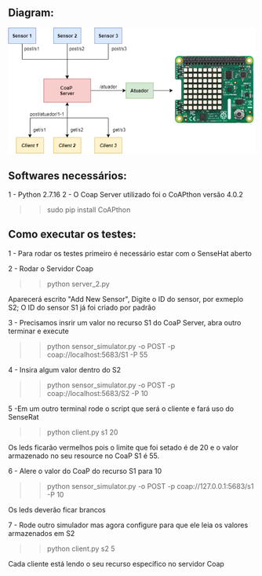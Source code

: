 Diagram:
----------------------

![Alt text](img/v.png?raw=true "Diagram")

Softwares necessários:
----------------------

1 - Python 2.7.16
2 - O Coap Server utilizado foi o CoAPthon versão 4.0.2

>> sudo pip install CoAPthon

Como executar os testes:
----------------------

1 - Para rodar os testes primeiro é necessário estar com o SenseHat aberto 

2 - Rodar o Servidor Coap

>> python server_2.py  

Aparecerá escrito "Add New Sensor", Digite o ID do sensor, por exmeplo S2; O ID do sensor S1 já foi criado por padrão 

3 - Precisamos insrir um valor no recurso S1 do CoaP Server, abra outro terminar e execute 

>> python sensor_simulator.py -o POST -p coap://localhost:5683/S1 -P 55

4 - Insira algum valor dentro do S2

>> python sensor_simulator.py -o POST -p coap://localhost:5683/S2 -P 10

5 -Em um outro terminal rode o script que será o cliente e fará uso do SenseRat

>> python client.py s1 20

Os leds ficarão vermelhos pois o limite que foi setado é de 20 e o valor armazenado no seu resource no CoaP S1 é 55.

6 - Alere o valor do CoaP do recurso S1 para 10

>> python sensor_simulator.py -o POST -p coap://127.0.0.1:5683/s1 -P 10

Os leds deverão ficar brancos

7 - Rode outro simulador mas agora configure para que ele leia os valores armazenados em S2

>> python client.py s2 5

Cada cliente está lendo o seu recurso específico no servidor Coap
